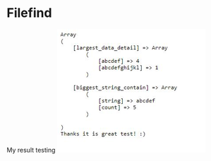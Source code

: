 # Filefind
My result testing
![alt text](https://raw.githubusercontent.com/agitnaeta/Filefind/master/result.JPG)

